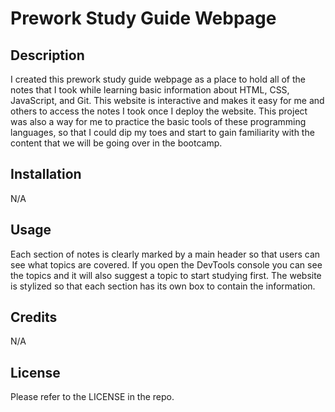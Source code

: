 # Prework Study Guide Webpage

## Description
I created this prework study guide webpage as a place to hold all of the notes that I took while learning basic information about HTML, CSS, JavaScript, and Git. This website is interactive and makes it easy for me and others to access the notes I took once I deploy the website. This project was also a way for me to practice the basic tools of these programming languages, so that I could dip my toes and start to gain familiarity with the content that we will be going over in the bootcamp.


## Installation
N/A

## Usage
Each section of notes is clearly marked by a main header so that users can see what topics are covered. If you open the DevTools console you can see the topics and it will also suggest a topic to start studying first. The website is stylized so that each section has its own box to contain the information.

## Credits
N/A

## License
Please refer to the LICENSE in the repo.
